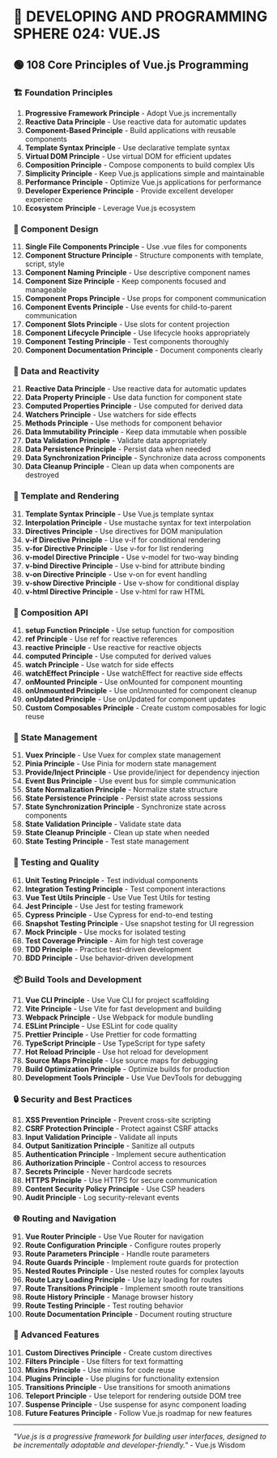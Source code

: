 # 🌟 DEVELOPING AND PROGRAMMING SPHERE 024: VUE.JS

## 🟢 108 Core Principles of Vue.js Programming

### 🏗️ Foundation Principles

1. **Progressive Framework Principle** - Adopt Vue.js incrementally
2. **Reactive Data Principle** - Use reactive data for automatic updates
3. **Component-Based Principle** - Build applications with reusable components
4. **Template Syntax Principle** - Use declarative template syntax
5. **Virtual DOM Principle** - Use virtual DOM for efficient updates
6. **Composition Principle** - Compose components to build complex UIs
7. **Simplicity Principle** - Keep Vue.js applications simple and maintainable
8. **Performance Principle** - Optimize Vue.js applications for performance
9. **Developer Experience Principle** - Provide excellent developer experience
10. **Ecosystem Principle** - Leverage Vue.js ecosystem

### 🎯 Component Design

11. **Single File Components Principle** - Use .vue files for components
12. **Component Structure Principle** - Structure components with template, script, style
13. **Component Naming Principle** - Use descriptive component names
14. **Component Size Principle** - Keep components focused and manageable
15. **Component Props Principle** - Use props for component communication
16. **Component Events Principle** - Use events for child-to-parent communication
17. **Component Slots Principle** - Use slots for content projection
18. **Component Lifecycle Principle** - Use lifecycle hooks appropriately
19. **Component Testing Principle** - Test components thoroughly
20. **Component Documentation Principle** - Document components clearly

### 🧮 Data and Reactivity

21. **Reactive Data Principle** - Use reactive data for automatic updates
22. **Data Property Principle** - Use data function for component state
23. **Computed Properties Principle** - Use computed for derived data
24. **Watchers Principle** - Use watchers for side effects
25. **Methods Principle** - Use methods for component behavior
26. **Data Immutability Principle** - Keep data immutable when possible
27. **Data Validation Principle** - Validate data appropriately
28. **Data Persistence Principle** - Persist data when needed
29. **Data Synchronization Principle** - Synchronize data across components
30. **Data Cleanup Principle** - Clean up data when components are destroyed

### 🎨 Template and Rendering

31. **Template Syntax Principle** - Use Vue.js template syntax
32. **Interpolation Principle** - Use mustache syntax for text interpolation
33. **Directives Principle** - Use directives for DOM manipulation
34. **v-if Directive Principle** - Use v-if for conditional rendering
35. **v-for Directive Principle** - Use v-for for list rendering
36. **v-model Directive Principle** - Use v-model for two-way binding
37. **v-bind Directive Principle** - Use v-bind for attribute binding
38. **v-on Directive Principle** - Use v-on for event handling
39. **v-show Directive Principle** - Use v-show for conditional display
40. **v-html Directive Principle** - Use v-html for raw HTML

### 🔧 Composition API

41. **setup Function Principle** - Use setup function for composition
42. **ref Principle** - Use ref for reactive references
43. **reactive Principle** - Use reactive for reactive objects
44. **computed Principle** - Use computed for derived values
45. **watch Principle** - Use watch for side effects
46. **watchEffect Principle** - Use watchEffect for reactive side effects
47. **onMounted Principle** - Use onMounted for component mounting
48. **onUnmounted Principle** - Use onUnmounted for component cleanup
49. **onUpdated Principle** - Use onUpdated for component updates
50. **Custom Composables Principle** - Create custom composables for logic reuse

### 🚀 State Management

51. **Vuex Principle** - Use Vuex for complex state management
52. **Pinia Principle** - Use Pinia for modern state management
53. **Provide/Inject Principle** - Use provide/inject for dependency injection
54. **Event Bus Principle** - Use event bus for simple communication
55. **State Normalization Principle** - Normalize state structure
56. **State Persistence Principle** - Persist state across sessions
57. **State Synchronization Principle** - Synchronize state across components
58. **State Validation Principle** - Validate state data
59. **State Cleanup Principle** - Clean up state when needed
60. **State Testing Principle** - Test state management

### 🧪 Testing and Quality

61. **Unit Testing Principle** - Test individual components
62. **Integration Testing Principle** - Test component interactions
63. **Vue Test Utils Principle** - Use Vue Test Utils for testing
64. **Jest Principle** - Use Jest for testing framework
65. **Cypress Principle** - Use Cypress for end-to-end testing
66. **Snapshot Testing Principle** - Use snapshot testing for UI regression
67. **Mock Principle** - Use mocks for isolated testing
68. **Test Coverage Principle** - Aim for high test coverage
69. **TDD Principle** - Practice test-driven development
70. **BDD Principle** - Use behavior-driven development

### 📦 Build Tools and Development

71. **Vue CLI Principle** - Use Vue CLI for project scaffolding
72. **Vite Principle** - Use Vite for fast development and building
73. **Webpack Principle** - Use Webpack for module bundling
74. **ESLint Principle** - Use ESLint for code quality
75. **Prettier Principle** - Use Prettier for code formatting
76. **TypeScript Principle** - Use TypeScript for type safety
77. **Hot Reload Principle** - Use hot reload for development
78. **Source Maps Principle** - Use source maps for debugging
79. **Build Optimization Principle** - Optimize builds for production
80. **Development Tools Principle** - Use Vue DevTools for debugging

### 🔒 Security and Best Practices

81. **XSS Prevention Principle** - Prevent cross-site scripting
82. **CSRF Protection Principle** - Protect against CSRF attacks
83. **Input Validation Principle** - Validate all inputs
84. **Output Sanitization Principle** - Sanitize all outputs
85. **Authentication Principle** - Implement secure authentication
86. **Authorization Principle** - Control access to resources
87. **Secrets Principle** - Never hardcode secrets
88. **HTTPS Principle** - Use HTTPS for secure communication
89. **Content Security Policy Principle** - Use CSP headers
90. **Audit Principle** - Log security-relevant events

### 🌐 Routing and Navigation

91. **Vue Router Principle** - Use Vue Router for navigation
92. **Route Configuration Principle** - Configure routes properly
93. **Route Parameters Principle** - Handle route parameters
94. **Route Guards Principle** - Implement route guards for protection
95. **Nested Routes Principle** - Use nested routes for complex layouts
96. **Route Lazy Loading Principle** - Use lazy loading for routes
97. **Route Transitions Principle** - Implement smooth route transitions
98. **Route History Principle** - Manage browser history
99. **Route Testing Principle** - Test routing behavior
100. **Route Documentation Principle** - Document routing structure

### 🚀 Advanced Features

101. **Custom Directives Principle** - Create custom directives
102. **Filters Principle** - Use filters for text formatting
103. **Mixins Principle** - Use mixins for code reuse
104. **Plugins Principle** - Use plugins for functionality extension
105. **Transitions Principle** - Use transitions for smooth animations
106. **Teleport Principle** - Use teleport for rendering outside DOM tree
107. **Suspense Principle** - Use suspense for async component loading
108. **Future Features Principle** - Follow Vue.js roadmap for new features

---

*"Vue.js is a progressive framework for building user interfaces, designed to be incrementally adoptable and developer-friendly."* - Vue.js Wisdom



